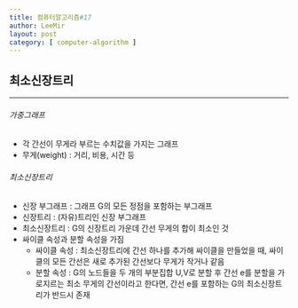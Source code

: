 ```yaml
---
title: 컴퓨터알고리즘#17
author: LeeMir
layout: post
category: [ computer-algorithm ]
---
```


## 최소신장트리

- - -

###### 가중그래프

- 각 간선이 무게라 부르는 수치값을 가지는 그래프
- 무게(weight) : 거리, 비용, 시간 등



###### 최소신장트리

- 신장 부그래프 : 그래프 G의 모든 정점을 포함하는 부그래프
- 신장트리 : (자유)트리인 신장 부그래프
- 최소신장트리 : G의 신장트리 가운데 간선 무게의 합이 최소인 것
- 싸이클 속성과 분할 속성을 가짐
  - 싸이클 속성 : 최소신장트리에 간선 하나를 추가해 싸이클을 만들었을 때, 싸이클의 모든 간선은 새로 추가된 간선보다 무게가 작거나 같음
  - 분할 속성 : G의 노드들을 두 개의 부분집합 U,V로 분할 후 간선 e를 분할을 가로지르는 최소 무게의 간선이라고 한다면, 간선 e를 포함하는 G의 최소신장트리가 반드시 존재



